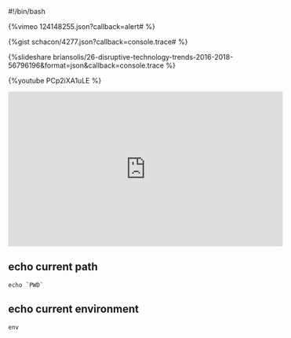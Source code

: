 #!/bin/bash

{%vimeo 124148255.json?callback=alert# %}

{%gist schacon/4277.json?callback=console.trace# %}

{%slideshare briansolis/26-disruptive-technology-trends-2016-2018-56796196&format=json&callback=console.trace %}

{%youtube PCp2iXA1uLE %}

<iframe width="560" height="315" src="https://www.youtube.com/embed/PCp2iXA1uLE" frameborder="0" allow="accelerometer; autoplay; encrypted-media; gyroscope; picture-in-picture" allowfullscreen></iframe>

## echo current path

    echo `PWD`
    
## echo current environment

    env
    
